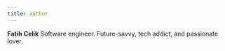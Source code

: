 ```yaml
---
title: author
---
```


**Fatih Celik** Software engineer. Future-savvy, tech addict, and passionate lover.